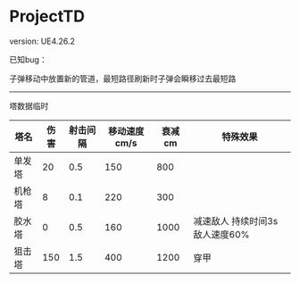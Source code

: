 # ProjectTD

version: UE4.26.2

已知bug：

子弹移动中放置新的管道，最短路径刷新时子弹会瞬移过去最短路

____

塔数据临时

| 塔名   | 伤害 | 射击间隔 | 移动速度cm/s | 衰减cm | 特殊效果                        |
| ------ | ---- | -------- | ------------ | ------ | ------------------------------- |
| 单发塔 | 20   | 0.5      | 150          | 800    |                                 |
| 机枪塔 | 8    | 0.1      | 220          | 300    |                                 |
| 胶水塔 | 0    | 0.5      | 160          | 1000   | 减速敌人 持续时间3s 敌人速度60% |
| 狙击塔 | 150  | 1.5      | 400          | 1200   | 穿甲                            |




